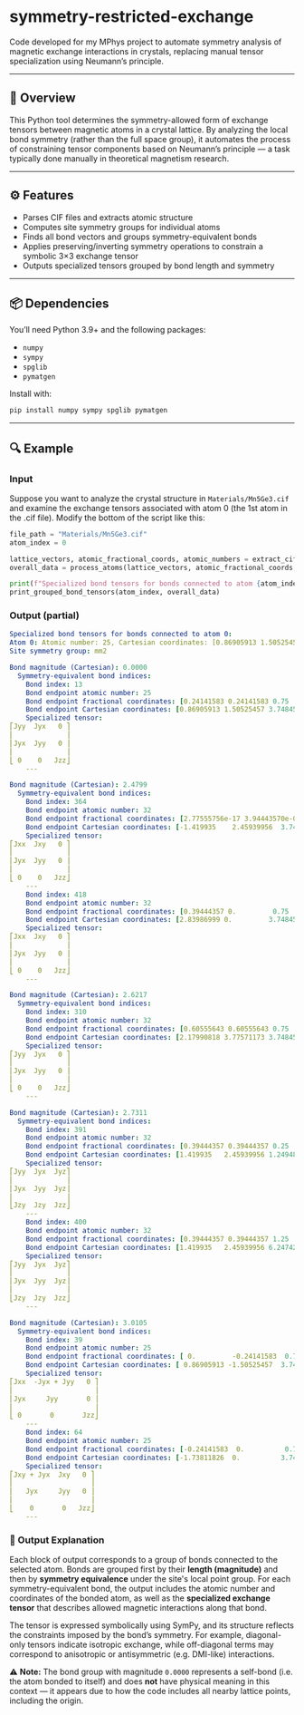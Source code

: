 # symmetry-restricted-exchange

Code developed for my MPhys project to automate symmetry analysis of magnetic exchange interactions in crystals, replacing manual tensor specialization using Neumann’s principle.

---

## 🧠 Overview

This Python tool determines the symmetry-allowed form of exchange tensors between magnetic atoms in a crystal lattice. By analyzing the local bond symmetry (rather than the full space group), it automates the process of constraining tensor components based on Neumann’s principle — a task typically done manually in theoretical magnetism research.

---

## ⚙️ Features

- Parses CIF files and extracts atomic structure
- Computes site symmetry groups for individual atoms
- Finds all bond vectors and groups symmetry-equivalent bonds
- Applies preserving/inverting symmetry operations to constrain a symbolic 3×3 exchange tensor
- Outputs specialized tensors grouped by bond length and symmetry

---

## 📦 Dependencies

You’ll need Python 3.9+ and the following packages:

- `numpy`
- `sympy`
- `spglib`
- `pymatgen`

Install with:

```bash
pip install numpy sympy spglib pymatgen
```
---

## 🔍 Example

### Input

Suppose you want to analyze the crystal structure in `Materials/Mn5Ge3.cif` and examine the exchange tensors associated with atom 0 (the 1st atom in the .cif file). Modify the bottom of the script like this:

```python
file_path = "Materials/Mn5Ge3.cif"
atom_index = 0

lattice_vectors, atomic_fractional_coords, atomic_numbers = extract_cif_data(file_path)
overall_data = process_atoms(lattice_vectors, atomic_fractional_coords, atomic_numbers, lattice_size=1)

print(f"Specialized bond tensors for bonds connected to atom {atom_index}:")
print_grouped_bond_tensors(atom_index, overall_data)
```
### Output (partial)
```yaml
Specialized bond tensors for bonds connected to atom 0:
Atom 0: Atomic number: 25, Cartesian coordinates: [0.86905913 1.50525457 3.74845551]
Site symmetry group: mm2

Bond magnitude (Cartesian): 0.0000
  Symmetry-equivalent bond indices:
    Bond index: 13
    Bond endpoint atomic number: 25
    Bond endpoint fractional coordinates: [0.24141583 0.24141583 0.75      ]
    Bond endpoint Cartesian coordinates: [0.86905913 1.50525457 3.74845551]
    Specialized tensor:
⎡Jyy  Jyx   0 ⎤
⎢             ⎥
⎢Jyx  Jyy   0 ⎥
⎢             ⎥
⎣ 0    0   Jzz⎦
    ---

Bond magnitude (Cartesian): 2.4799
  Symmetry-equivalent bond indices:
    Bond index: 364
    Bond endpoint atomic number: 32
    Bond endpoint fractional coordinates: [2.77555756e-17 3.94443570e-01 7.50000000e-01]
    Bond endpoint Cartesian coordinates: [-1.419935    2.45939956  3.74845551]
    Specialized tensor:
⎡Jxx  Jxy   0 ⎤
⎢             ⎥
⎢Jyx  Jyy   0 ⎥
⎢             ⎥
⎣ 0    0   Jzz⎦
    ---
    Bond index: 418
    Bond endpoint atomic number: 32
    Bond endpoint fractional coordinates: [0.39444357 0.         0.75      ]
    Bond endpoint Cartesian coordinates: [2.83986999 0.         3.74845551]
    Specialized tensor:
⎡Jxx  Jxy   0 ⎤
⎢             ⎥
⎢Jyx  Jyy   0 ⎥
⎢             ⎥
⎣ 0    0   Jzz⎦
    ---

Bond magnitude (Cartesian): 2.6217
  Symmetry-equivalent bond indices:
    Bond index: 310
    Bond endpoint atomic number: 32
    Bond endpoint fractional coordinates: [0.60555643 0.60555643 0.75      ]
    Bond endpoint Cartesian coordinates: [2.17990818 3.77571173 3.74845551]
    Specialized tensor:
⎡Jyy  Jyx   0 ⎤
⎢             ⎥
⎢Jyx  Jyy   0 ⎥
⎢             ⎥
⎣ 0    0   Jzz⎦
    ---

Bond magnitude (Cartesian): 2.7311
  Symmetry-equivalent bond indices:
    Bond index: 391
    Bond endpoint atomic number: 32
    Bond endpoint fractional coordinates: [0.39444357 0.39444357 0.25      ]
    Bond endpoint Cartesian coordinates: [1.419935   2.45939956 1.24948517]
    Specialized tensor:
⎡Jyy  Jyx  Jyz⎤
⎢             ⎥
⎢Jyx  Jyy  Jyz⎥
⎢             ⎥
⎣Jzy  Jzy  Jzz⎦
    ---
    Bond index: 400
    Bond endpoint atomic number: 32
    Bond endpoint fractional coordinates: [0.39444357 0.39444357 1.25      ]
    Bond endpoint Cartesian coordinates: [1.419935   2.45939956 6.24742585]
    Specialized tensor:
⎡Jyy  Jyx  Jyz⎤
⎢             ⎥
⎢Jyx  Jyy  Jyz⎥
⎢             ⎥
⎣Jzy  Jzy  Jzz⎦
    ---

Bond magnitude (Cartesian): 3.0105
  Symmetry-equivalent bond indices:
    Bond index: 39
    Bond endpoint atomic number: 25
    Bond endpoint fractional coordinates: [ 0.         -0.24141583  0.75      ]
    Bond endpoint Cartesian coordinates: [ 0.86905913 -1.50525457  3.74845551]
    Specialized tensor:
⎡Jxx  -Jyx + Jyy   0 ⎤
⎢                    ⎥
⎢Jyx     Jyy       0 ⎥
⎢                    ⎥
⎣ 0       0       Jzz⎦
    ---
    Bond index: 64
    Bond endpoint atomic number: 25
    Bond endpoint fractional coordinates: [-0.24141583  0.          0.75      ]
    Bond endpoint Cartesian coordinates: [-1.73811826  0.          3.74845551]
    Specialized tensor:
⎡Jxy + Jyx  Jxy   0 ⎤
⎢                   ⎥
⎢   Jyx     Jyy   0 ⎥
⎢                   ⎥
⎣    0       0   Jzz⎦
    ---
```

### 💬 Output Explanation

Each block of output corresponds to a group of bonds connected to the selected atom. Bonds are grouped first by their **length (magnitude)** and then by **symmetry equivalence** under the site's local point group. For each symmetry-equivalent bond, the output includes the atomic number and coordinates of the bonded atom, as well as the **specialized exchange tensor** that describes allowed magnetic interactions along that bond.

The tensor is expressed symbolically using SymPy, and its structure reflects the constraints imposed by the bond’s symmetry. For example, diagonal-only tensors indicate isotropic exchange, while off-diagonal terms may correspond to anisotropic or antisymmetric (e.g. DMI-like) interactions.

⚠️ **Note:** The bond group with magnitude `0.0000` represents a self-bond (i.e. the atom bonded to itself) and does **not** have physical meaning in this context — it appears due to how the code includes all nearby lattice points, including the origin.



